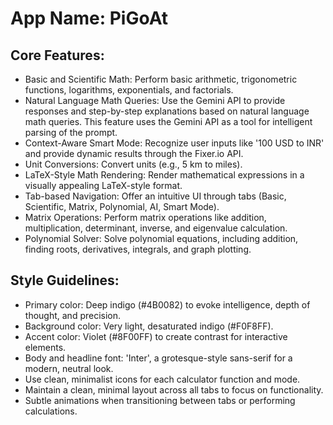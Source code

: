 # **App Name**: PiGoAt

## Core Features:

- Basic and Scientific Math: Perform basic arithmetic, trigonometric functions, logarithms, exponentials, and factorials.
- Natural Language Math Queries: Use the Gemini API to provide responses and step-by-step explanations based on natural language math queries. This feature uses the Gemini API as a tool for intelligent parsing of the prompt.
- Context-Aware Smart Mode: Recognize user inputs like '100 USD to INR' and provide dynamic results through the Fixer.io API.
- Unit Conversions: Convert units (e.g., 5 km to miles).
- LaTeX-Style Math Rendering: Render mathematical expressions in a visually appealing LaTeX-style format.
- Tab-based Navigation: Offer an intuitive UI through tabs (Basic, Scientific, Matrix, Polynomial, AI, Smart Mode).
- Matrix Operations: Perform matrix operations like addition, multiplication, determinant, inverse, and eigenvalue calculation.
- Polynomial Solver: Solve polynomial equations, including addition, finding roots, derivatives, integrals, and graph plotting.

## Style Guidelines:

- Primary color: Deep indigo (#4B0082) to evoke intelligence, depth of thought, and precision.
- Background color: Very light, desaturated indigo (#F0F8FF).
- Accent color: Violet (#8F00FF) to create contrast for interactive elements.
- Body and headline font: 'Inter', a grotesque-style sans-serif for a modern, neutral look.
- Use clean, minimalist icons for each calculator function and mode.
- Maintain a clean, minimal layout across all tabs to focus on functionality.
- Subtle animations when transitioning between tabs or performing calculations.